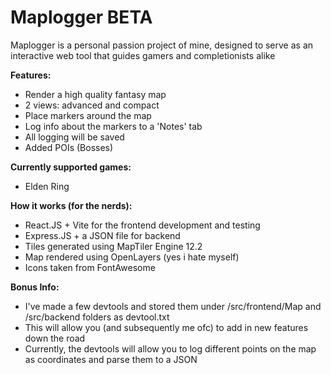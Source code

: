 # Maplogger BETA

Maplogger is a personal passion project of mine, designed to serve as an interactive web tool that guides gamers and completionists alike

**Features:**
- Render a high quality fantasy map
- 2 views: advanced and compact
- Place markers around the map
- Log info about the markers to a 'Notes' tab
- All logging will be saved
- Added POIs (Bosses)

**Currently supported games:**
- Elden Ring

**How it works (for the nerds):**
- React.JS + Vite for the frontend development and testing
- Express.JS + a JSON file for backend
- Tiles generated using MapTiler Engine 12.2
- Map rendered using OpenLayers (yes i hate myself)
- Icons taken from FontAwesome

**Bonus Info:**
- I've made a few devtools and stored them under /src/frontend/Map and /src/backend folders as devtool.txt
- This will allow you (and subsequently me ofc) to add in new features down the road
- Currently, the devtools will allow you to log different points on the map as coordinates and parse them to a JSON
